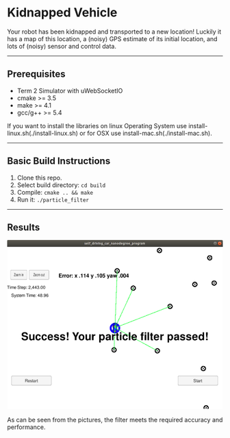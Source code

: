 # Kidnapped Vehicle

Your robot has been kidnapped and transported to a new location! Luckily it has a map of this location, a (noisy) GPS estimate of its initial location, and lots of (noisy) sensor and control data.

[//]: # (Image References)

[image1]: ./accuracy.png "Accuracy"

---

## Prerequisites

* Term 2 Simulator with uWebSocketIO
* cmake >= 3.5
* make >= 4.1
* gcc/g++ >= 5.4

If you want to install the libraries on linux Operating System use install-linux.sh(./install-linux.sh) or for OSX use install-mac.sh(./install-mac.sh).

---

## Basic Build Instructions

1. Clone this repo.
2. Select build directory: `cd build`
3. Compile: `cmake .. && make` 
4. Run it: `./particle_filter `

---

## Results

![alt text][image1]

As can be seen from the pictures, the filter meets the required accuracy and performance.
